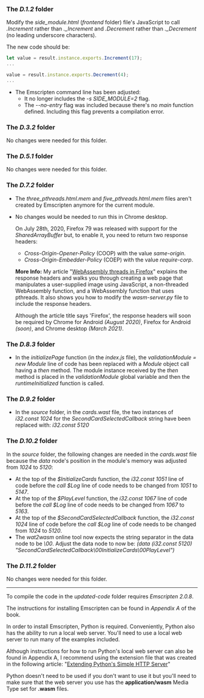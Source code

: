 ### The _D.1.2_ folder
  
  Modify the _side_module.html_ (_frontend_ folder) file's JavaScript to call _.Increment_ rather than _.\_Increment_ and _.Decrement_ rather than _.\_Decrement_ (no leading underscore characters).
  
  The new code should be:
  
  ```javascript
  let value = result.instance.exports.Increment(17);
  ...

  value = result.instance.exports.Decrement(4);
  ...
  ```

  - The Emscripten command line has been adjusted:
    - It no longer includes the _-s SIDE\_MODULE=2_ flag.
    - The _--no-entry_ flag was included because there's no _main_ function defined. Including this flag prevents a compilation error.


### The _D.3.2_ folder
  
  No changes were needed for this folder.


### The _D.5.1_ folder
  
  No changes were needed for this folder.


### The _D.7.2_ folder

  - The _three\_pthreads.html.mem_ and _five\_pthreads.html.mem_ files aren't created by Emscripten anymore for the current module.
  
  - No changes would be needed to run this in Chrome desktop. 
    
    On July 28th, 2020, Firefox 79 was released with support for the _SharedArrayBuffer_ but, to enable it, you need to return two response headers:
    - _Cross-Origin-Opener-Policy_ (COOP) with the value _same-origin_.
    - _Cross-Origin-Embedder-Policy_ (COEP) with the value _require-corp_.
    
    **More Info:** My article "[WebAssembly threads in Firefox](https://cggallant.blogspot.com/2020/07/webassembly-threads-in-firefox.html)" explains the response headers and walks you through creating a web page that manipulates a user-supplied image using JavaScript, a non-threaded WebAssembly function, and a WebAssembly function that uses pthreads. It also shows you how to modify the _wasm-server.py_ file to include the response headers.
    
    Although the article title says 'Firefox', the response headers will soon be required by Chrome for Android _(August 2020)_, Firefox for Android _(soon)_, and Chrome desktop _(March 2021)_.


### The _D.8.3_ folder
  
  - In the _initializePage_ function (in the _index.js_ file), the _validationModule = new Module_ line of code has been replaced with a _Module_ object call having a _then_ method. The module instance received by the _then_ method is placed in the _validationModule_ global variable and then the _runtimeInitialized_ function is called.
  

### The _D.9.2_ folder
  
  - In the _source_ folder, in the _cards.wast_ file, the two instances of _i32.const 1024_ for the _SecondCardSelectedCallback_ string have been replaced with: _i32.const 5120_


### The _D.10.2_ folder
  
  In the _source_ folder, the following changes are needed in the _cards.wast_ file because the _data_ node's position in the module's memory was adjusted from _1024_ to _5120_:
  - At the top of the _$InitializeCards_ function, the _i32.const 1051_ line of code before the _call $Log_ line of code needs to be changed from _1051_ to _5147_.
  - At the top of the _$PlayLevel_ function, the _i32.const 1067_ line of code before the _call $Log_ line of code needs to be changed from _1067_ to _5163_.
  - At the top of the _$SecondCardSelectedCallback_ function, the _i32.const 1024_ line of code before the _call $Log_ line of code needs to be changed from _1024_ to _5120_.
  - The _wat2wasm_ online tool now expects the string separator in the data node to be _\\00_. Adjust the data node to now be: _(data (i32.const 5120) "SecondCardSelectedCallback\\00InitializeCards\\00PlayLevel")_ 


### The _D.11.2_ folder
  
  No changes were needed for this folder.


---

To compile the code in the _updated-code_ folder requires _Emscripten 2.0.8_.

The instructions for installing Emscripten can be found in _Appendix A_ of the book.


In order to install Emscripten, Python is required. Conveniently, Python also has the ability to run a local web server. You'll need to use a local web server to run many of the examples included. 

Although instructions for how to run Python's local web server can also be found in Appendix A, I recommend using the extension file that was created in the following article: "[Extending Python's Simple HTTP Server](https://cggallant.blogspot.com/2020/07/extending-pythons-simple-http-server.html)"


Python doesn't need to be used if you don't want to use it but you'll need to make sure that the web server you use has the **application/wasm** Media Type set for **.wasm** files.
